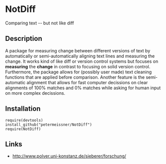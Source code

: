 # NotDiff 
Comparing text -- but not like diff

## Description


A package for measuring change between different versions of text by automatically
or semi-automatically aligning text lines and measuring the change. It works kind of like diff
or version control systems but focuses on **measuring** the **change** in contrast to focusing on
solid version control. Furthermore, the package allows for (possibly user made) text cleaning
functions that are applied before comparison. Another feature is the semi-automatic alignment
that allows for fast computer decissions on clear alignments of 100% matches and 0% matches
while asking for human input on more complex decissions.
  

## Installation

    require(devtools)
    install_github("petermeissner/NotDiff")
    require(NotDiff)

    
## Links

- http://www.polver.uni-konstanz.de/sieberer/forschung/

